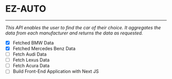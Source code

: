 # EZ-AUTO

---

_This API enables the user to find the car of their choice. It aggregates the data from each manufacturer and returns the data as requested._

- [x] Fetched BMW Data
- [x] Fetched Mercedes Benz Data
- [ ] Fetch Audi Data
- [ ] Fetch Lexus Data
- [ ] Fetch Acura Data
- [ ] Build Front-End Application with Next JS
